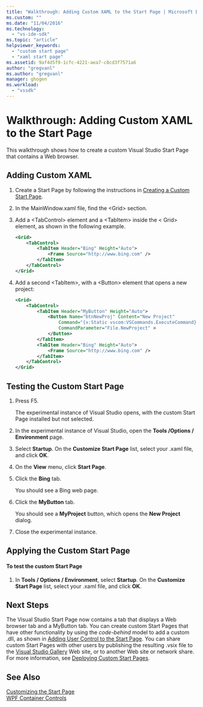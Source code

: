 ```yaml
---
title: "Walkthrough: Adding Custom XAML to the Start Page | Microsoft Docs"
ms.custom: ""
ms.date: "11/04/2016"
ms.technology: 
  - "vs-ide-sdk"
ms.topic: "article"
helpviewer_keywords: 
  - "custom start page"
  - "xaml start page"
ms.assetid: 9af4d5f9-1cfc-4221-aea7-c8cd3f7571a6
author: "gregvanl"
ms.author: "gregvanl"
manager: ghogen
ms.workload: 
  - "vssdk"
---
```

# Walkthrough: Adding Custom XAML to the Start Page
This walkthrough shows how to create a custom Visual Studio Start Page that contains a Web browser.  
  
## Adding Custom XAML  
  
1.  Create a Start Page by following the instructions in [Creating a Custom Start Page](../extensibility/creating-a-custom-start-page.md).  
  
2.  In the MainWindow.xaml file, find the \<Grid> section.  
  
3.  Add a \<TabControl> element and a \<TabItem> inside the \< Grid> element, as shown in the following example.  
  
    ```xml  
    <Grid>  
        <TabControl>  
            <TabItem Header="Bing" Height="Auto">  
                <Frame Source="http://www.bing.com" />  
            </TabItem>  
        </TabControl>  
    </Grid>  
    ```  
  
4.  Add a second \<TabItem>, with a \<Button> element that opens a new project:  
  
    ```xml  
    <Grid>  
        <TabControl>  
            <TabItem Header="MyButton" Height="Auto">  
                <Button Name="btnNewProj" Content="New Project"   
                    Command="{x:Static vscom:VSCommands.ExecuteCommand}"  
                    CommandParameter="File.NewProject" >  
                </Button>  
            </TabItem>  
            <TabItem Header="Bing" Height="Auto">  
                <Frame Source="http://www.bing.com" />  
            </TabItem>  
        </TabControl>  
    </Grid>  
    ```  
  
## Testing the Custom Start Page  
  
1.  Press F5.  
  
     The experimental instance of Visual Studio opens, with the custom Start Page installed but not selected.  
  
2.  In the experimental instance of Visual Studio, open the **Tools /Options / Environment** page.  
  
3.  Select **Startup**. On the **Customize Start Page** list, select your .xaml file, and click **OK**.  
  
4.  On the **View** menu, click **Start Page**.  
  
5.  Click the **Bing** tab.  
  
     You should see a Bing web page.  
  
6.  Click the **MyButton** tab.  
  
     You should see a **MyProject** button, which opens the **New Project** dialog.  
  
7.  Close the experimental instance.  
  
## Applying the Custom Start Page  
  
#### To test the custom Start Page  
  
1.  In **Tools / Options / Environment**, select **Startup**. On the **Customize Start Page** list, select your .xaml file, and click **OK**.  
  
## Next Steps  
 The Visual Studio Start Page now contains a tab that displays a Web browser tab and a MyButton tab. You can create custom Start Pages that have other functionality by using the *code-behind* model to add a custom .dll, as shown in [Adding User Control to the Start Page](../extensibility/adding-user-control-to-the-start-page.md). You can share custom Start Pages with other users by publishing the resulting .vsix file to the [Visual Studio Gallery](http://go.microsoft.com/fwlink/?LinkID=123847) Web site, or to another Web site or network share. For more information, see [Deploying Custom Start Pages](../extensibility/deploying-custom-start-pages.md).  
  
## See Also  
 [Customizing the Start Page](../ide/customizing-the-start-page-for-visual-studio.md)   
 [WPF Container Controls](http://msdn.microsoft.com/en-us/a0177167-d7db-4205-9607-8ae316952566)